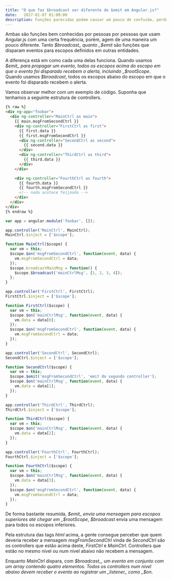 ```yaml
---
title: "O que faz $broadcast ser diferente de $emit em Angular.js?"
date:   2017-01-07 01:00:00
description: Funções parecidas podem causar um pouco de confusão, perda de tempo, paciência e performance quando não entendemos partes minuciosas. Vamos conhecer os detalhes de cada uma, para fazer um uso mais preciso.
---
```


Ambas são funções bem conhecidas por pessoas por pessoas que usam Angular.js com uma certa frequência, porém, agem de uma maneira um pouco diferente. Tanto _$broadcast_ quanto _$emit_ são funções que disparam eventos para escopos definidos em outras entidades.

A diferença está em como cada uma delas funciona. Quando usamos _$emit_ para propagar um evento, todos os escopos acima do escopo em que o evento foi disparado recebem o alerta, incluindo _$rootScope_. Quando usamos _$broadcast_, todos os escopos abaixo do escopo em que o evento foi disparado recebem o alerta.

Vamos observar melhor com um exemplo de código. Suponha que tenhamos a seguinte estrutura de controllers.

```html
{% raw %}
<div ng-app="foobar">
  <div ng-controller="MainCtrl as main">
    {{ main.msgFromSecondCtrl }}
    <div ng-controller="FirstCtrl as first">
      {{ first.data }}
      {{ first.msgFromSecondCtrl }}
      <div ng-controller="SecondCtrl as second">
        {{ second.data }}
      </div>
      <div ng-controller="ThirdCtrl as third">
        {{ third.data }}
      </div>
    </div>

    <div ng-controller="FourthCtrl as fourth">
      {{ fourth.data }}
      {{ fourth.msgFromSecondCtrl }}
      <!-- nada acotece feijoada -->
    </div>
  </div>
</div>
{% endraw %}
```

```javascript
var app = angular.module('foobar', []);

app.controller('MainCtrl', MainCtrl);
MainCtrl.$inject = ['$scope'];

function MainCtrl($scope) {
  var vm = this;
  $scope.$on('msgFromSecondCtrl', function(event, data) {
    vm.msgFromSecondCtrl = data;
  });
  $scope.broadcastMainMsg = function() {
    $scope.$broadcast('mainCtrlMsg', [1, 2, 3, 4]);
  };
}

app.controller('FirstCtrl', FirstCtrl);
FirstCtrl.$inject = ['$scope'];

function FirstCtrl($scope) {
  var vm = this;
  $scope.$on('mainCtrlMsg', function(event, data) {
    vm.data = data[0];
  });
  $scope.$on('msgFromSecondCtrl', function(event, data) {
    vm.msgFromSecondCtrl = data;
  });
}

app.controller('SecondCtrl', SecondCtrl);
SecondCtrl.$inject = ['$scope'];

function SecondCtrl($scope) {
  var vm = this;
  $scope.$emit('msgFromSecondCtrl', 'emit do segundo controller');
  $scope.$on('mainCtrlMsg', function(event, data) {
    vm.data = data[1];
  });
}

app.controller('ThirdCtrl', ThirdCtrl);
ThirdCtrl.$inject = ['$scope'];

function ThirdCtrl($scope) {
  var vm = this;
  $scope.$on('mainCtrlMsg', function(event, data) {
    vm.data = data[2];
  });
}

app.controller('FourthCtrl', FourthCtrl);
FourthCtrl.$inject = ['$scope'];

function FourthCtrl($scope) {
  var vm = this;
  $scope.$on('mainCtrlMsg', function(event, data) {
    vm.data = data[3];
  });
  $scope.$on('msgFromSecondCtrl', function(event, data) {
    vm.msgFromSecondCtrl = data;
  });
}

```

De forma bastante resumida, _$emit_ envia uma mensagem para escopos superiores até chegar em _$rootScope_, _$broadcast_ envia uma mensagem para todos os escopos inferiores.

Pela estrutura das tags _html_ acima, a gente consegue perceber que quem deveria receber a mensagem _msgFromSecondCtrl_ vinda de _SecondCtrl_ são os controllers que estão acima deste, _FirstCtrl_ e _MainCtrl_. Controllers que estão no mesmo nível ou num nível abaixo não recebem a mensagem.

Enquanto _MainCtrl_ dispara, com _$broadcast_, um evento em conjunto com um array contendo quatro elementos. Todos os controllers num nível abaixo devem receber o evento ao registrar um _listener_ como _$on_.
